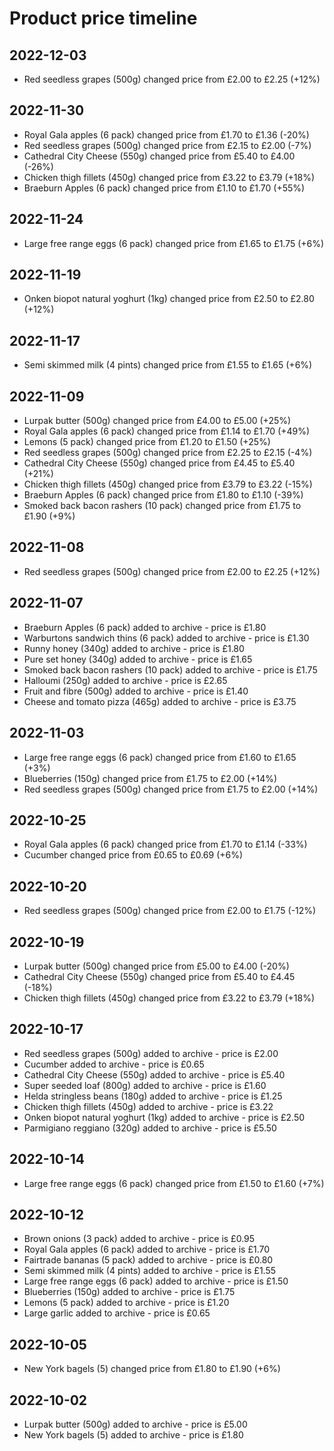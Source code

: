 # Product price timeline
## 2022-12-03
- Red seedless grapes (500g) changed price from £2.00 to £2.25 (+12%)
## 2022-11-30
- Royal Gala apples (6 pack) changed price from £1.70 to £1.36 (-20%)
- Red seedless grapes (500g) changed price from £2.15 to £2.00 (-7%)
- Cathedral City Cheese (550g) changed price from £5.40 to £4.00 (-26%)
- Chicken thigh fillets (450g) changed price from £3.22 to £3.79 (+18%)
- Braeburn Apples (6 pack) changed price from £1.10 to £1.70 (+55%)
## 2022-11-24
- Large free range eggs (6 pack) changed price from £1.65 to £1.75 (+6%)
## 2022-11-19
- Onken biopot natural yoghurt (1kg) changed price from £2.50 to £2.80 (+12%)
## 2022-11-17
- Semi skimmed milk (4 pints) changed price from £1.55 to £1.65 (+6%)
## 2022-11-09
- Lurpak butter (500g) changed price from £4.00 to £5.00 (+25%)
- Royal Gala apples (6 pack) changed price from £1.14 to £1.70 (+49%)
- Lemons (5 pack) changed price from £1.20 to £1.50 (+25%)
- Red seedless grapes (500g) changed price from £2.25 to £2.15 (-4%)
- Cathedral City Cheese (550g) changed price from £4.45 to £5.40 (+21%)
- Chicken thigh fillets (450g) changed price from £3.79 to £3.22 (-15%)
- Braeburn Apples (6 pack) changed price from £1.80 to £1.10 (-39%)
- Smoked back bacon rashers (10 pack) changed price from £1.75 to £1.90 (+9%)
## 2022-11-08
- Red seedless grapes (500g) changed price from £2.00 to £2.25 (+12%)
## 2022-11-07
- Braeburn Apples (6 pack) added to archive - price is £1.80
- Warburtons sandwich thins (6 pack) added to archive - price is £1.30
- Runny honey (340g) added to archive - price is £1.80
- Pure set honey (340g) added to archive - price is £1.65
- Smoked back bacon rashers (10 pack) added to archive - price is £1.75
- Halloumi (250g) added to archive - price is £2.65
- Fruit and fibre (500g) added to archive - price is £1.40
- Cheese and tomato pizza (465g) added to archive - price is £3.75
## 2022-11-03
- Large free range eggs (6 pack) changed price from £1.60 to £1.65 (+3%)
- Blueberries (150g) changed price from £1.75 to £2.00 (+14%)
- Red seedless grapes (500g) changed price from £1.75 to £2.00 (+14%)
## 2022-10-25
- Royal Gala apples (6 pack) changed price from £1.70 to £1.14 (-33%)
- Cucumber changed price from £0.65 to £0.69 (+6%)
## 2022-10-20
- Red seedless grapes (500g) changed price from £2.00 to £1.75 (-12%)
## 2022-10-19
- Lurpak butter (500g) changed price from £5.00 to £4.00 (-20%)
- Cathedral City Cheese (550g) changed price from £5.40 to £4.45 (-18%)
- Chicken thigh fillets (450g) changed price from £3.22 to £3.79 (+18%)
## 2022-10-17
- Red seedless grapes (500g) added to archive - price is £2.00
- Cucumber added to archive - price is £0.65
- Cathedral City Cheese (550g) added to archive - price is £5.40
- Super seeded loaf (800g) added to archive - price is £1.60
- Helda stringless beans (180g) added to archive - price is £1.25
- Chicken thigh fillets (450g) added to archive - price is £3.22
- Onken biopot natural yoghurt (1kg) added to archive - price is £2.50
- Parmigiano reggiano (320g) added to archive - price is £5.50
## 2022-10-14
- Large free range eggs (6 pack) changed price from £1.50 to £1.60 (+7%)
## 2022-10-12
- Brown onions (3 pack) added to archive - price is £0.95
- Royal Gala apples (6 pack) added to archive - price is £1.70
- Fairtrade bananas (5 pack) added to archive - price is £0.80
- Semi skimmed milk (4 pints) added to archive - price is £1.55
- Large free range eggs (6 pack) added to archive - price is £1.50
- Blueberries (150g) added to archive - price is £1.75
- Lemons (5 pack) added to archive - price is £1.20
- Large garlic added to archive - price is £0.65
## 2022-10-05
- New York bagels (5) changed price from £1.80 to £1.90 (+6%)
## 2022-10-02
- Lurpak butter (500g) added to archive - price is £5.00
- New York bagels (5) added to archive - price is £1.80

